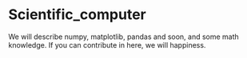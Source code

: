 # Scientific_computer
We will describe numpy, matplotlib, pandas and soon, and some math knowledge. If you can contribute in here, we will happiness.
